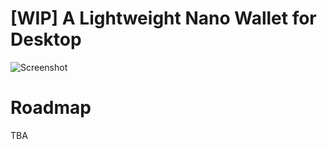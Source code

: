 # [WIP] A Lightweight Nano Wallet for Desktop

![Screenshot](https://i.imgur.com/V2z6grV.png)

# Roadmap
TBA

